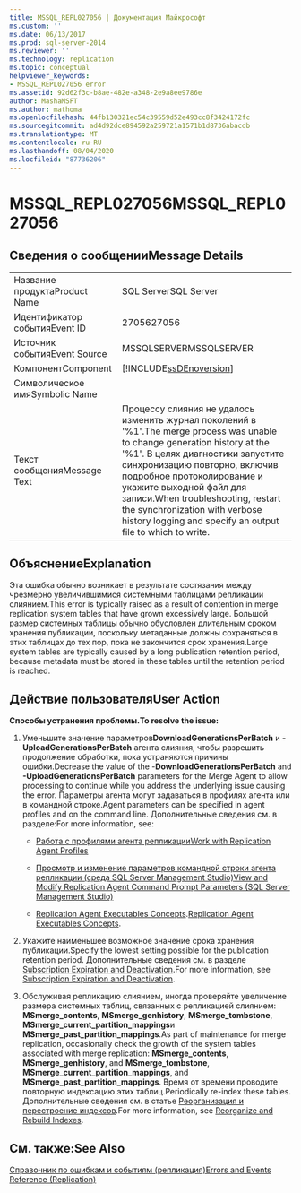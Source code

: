 ```yaml
---
title: MSSQL_REPL027056 | Документация Майкрософт
ms.custom: ''
ms.date: 06/13/2017
ms.prod: sql-server-2014
ms.reviewer: ''
ms.technology: replication
ms.topic: conceptual
helpviewer_keywords:
- MSSQL_REPL027056 error
ms.assetid: 92d62f3c-b8ae-482e-a348-2e9a8ee9786e
author: MashaMSFT
ms.author: mathoma
ms.openlocfilehash: 44fb130321ec54c39559d52e493cc8f3424172fc
ms.sourcegitcommit: ad4d92dce894592a259721a1571b1d8736abacdb
ms.translationtype: MT
ms.contentlocale: ru-RU
ms.lasthandoff: 08/04/2020
ms.locfileid: "87736206"
---
```

# <a name="mssql_repl027056"></a><span data-ttu-id="05c72-102">MSSQL_REPL027056</span><span class="sxs-lookup"><span data-stu-id="05c72-102">MSSQL_REPL027056</span></span>
    
## <a name="message-details"></a><span data-ttu-id="05c72-103">Сведения о сообщении</span><span class="sxs-lookup"><span data-stu-id="05c72-103">Message Details</span></span>  
  
|||  
|-|-|  
|<span data-ttu-id="05c72-104">Название продукта</span><span class="sxs-lookup"><span data-stu-id="05c72-104">Product Name</span></span>|<span data-ttu-id="05c72-105">SQL Server</span><span class="sxs-lookup"><span data-stu-id="05c72-105">SQL Server</span></span>|  
|<span data-ttu-id="05c72-106">Идентификатор события</span><span class="sxs-lookup"><span data-stu-id="05c72-106">Event ID</span></span>|<span data-ttu-id="05c72-107">27056</span><span class="sxs-lookup"><span data-stu-id="05c72-107">27056</span></span>|  
|<span data-ttu-id="05c72-108">Источник события</span><span class="sxs-lookup"><span data-stu-id="05c72-108">Event Source</span></span>|<span data-ttu-id="05c72-109">MSSQLSERVER</span><span class="sxs-lookup"><span data-stu-id="05c72-109">MSSQLSERVER</span></span>|  
|<span data-ttu-id="05c72-110">Компонент</span><span class="sxs-lookup"><span data-stu-id="05c72-110">Component</span></span>|[!INCLUDE[ssDEnoversion](../../includes/ssdenoversion-md.md)]|  
|<span data-ttu-id="05c72-111">Символическое имя</span><span class="sxs-lookup"><span data-stu-id="05c72-111">Symbolic Name</span></span>||  
|<span data-ttu-id="05c72-112">Текст сообщения</span><span class="sxs-lookup"><span data-stu-id="05c72-112">Message Text</span></span>|<span data-ttu-id="05c72-113">Процессу слияния не удалось изменить журнал поколений в '%1'.</span><span class="sxs-lookup"><span data-stu-id="05c72-113">The merge process was unable to change generation history at the '%1'.</span></span> <span data-ttu-id="05c72-114">В целях диагностики запустите синхронизацию повторно, включив подробное протоколирование и укажите выходной файл для записи.</span><span class="sxs-lookup"><span data-stu-id="05c72-114">When troubleshooting, restart the synchronization with verbose history logging and specify an output file to which to write.</span></span>|  
  
## <a name="explanation"></a><span data-ttu-id="05c72-115">Объяснение</span><span class="sxs-lookup"><span data-stu-id="05c72-115">Explanation</span></span>  
 <span data-ttu-id="05c72-116">Эта ошибка обычно возникает в результате состязания между чрезмерно увеличившимися системными таблицами репликации слиянием.</span><span class="sxs-lookup"><span data-stu-id="05c72-116">This error is typically raised as a result of contention in merge replication system tables that have grown excessively large.</span></span> <span data-ttu-id="05c72-117">Большой размер системных таблицы обычно обусловлен длительным сроком хранения публикации, поскольку метаданные должны сохраняться в этих таблицах до тех пор, пока не закончится срок хранения.</span><span class="sxs-lookup"><span data-stu-id="05c72-117">Large system tables are typically caused by a long publication retention period, because metadata must be stored in these tables until the retention period is reached.</span></span>  
  
## <a name="user-action"></a><span data-ttu-id="05c72-118">Действие пользователя</span><span class="sxs-lookup"><span data-stu-id="05c72-118">User Action</span></span>  
 <span data-ttu-id="05c72-119">**Способы устранения проблемы.**</span><span class="sxs-lookup"><span data-stu-id="05c72-119">**To resolve the issue:**</span></span>  
  
1.  <span data-ttu-id="05c72-120">Уменьшите значение параметров**DownloadGenerationsPerBatch** и **-UploadGenerationsPerBatch** агента слияния, чтобы разрешить продолжение обработки, пока устраняются причины ошибки.</span><span class="sxs-lookup"><span data-stu-id="05c72-120">Decrease the value of the -**DownloadGenerationsPerBatch** and **-UploadGenerationsPerBatch** parameters for the Merge Agent to allow processing to continue while you address the underlying issue causing the error.</span></span> <span data-ttu-id="05c72-121">Параметры агента могут задаваться в профилях агента или в командной строке.</span><span class="sxs-lookup"><span data-stu-id="05c72-121">Agent parameters can be specified in agent profiles and on the command line.</span></span> <span data-ttu-id="05c72-122">Дополнительные сведения см. в разделе:</span><span class="sxs-lookup"><span data-stu-id="05c72-122">For more information, see:</span></span>  
  
    -   [<span data-ttu-id="05c72-123">Работа с профилями агента репликации</span><span class="sxs-lookup"><span data-stu-id="05c72-123">Work with Replication Agent Profiles</span></span>](agents/replication-agent-profiles.md)  
  
    -   [<span data-ttu-id="05c72-124">Просмотр и изменение параметров командной строки агента репликации (среда SQL Server Management Studio)</span><span class="sxs-lookup"><span data-stu-id="05c72-124">View and Modify Replication Agent Command Prompt Parameters &#40;SQL Server Management Studio&#41;</span></span>](agents/view-and-modify-replication-agent-command-prompt-parameters.md)  
  
    -   <span data-ttu-id="05c72-125">[Replication Agent Executables Concepts](concepts/replication-agent-executables-concepts.md).</span><span class="sxs-lookup"><span data-stu-id="05c72-125">[Replication Agent Executables Concepts](concepts/replication-agent-executables-concepts.md).</span></span>  
  
2.  <span data-ttu-id="05c72-126">Укажите наименьшее возможное значение срока хранения публикации.</span><span class="sxs-lookup"><span data-stu-id="05c72-126">Specify the lowest setting possible for the publication retention period.</span></span> <span data-ttu-id="05c72-127">Дополнительные сведения см. в разделе [Subscription Expiration and Deactivation](subscription-expiration-and-deactivation.md).</span><span class="sxs-lookup"><span data-stu-id="05c72-127">For more information, see [Subscription Expiration and Deactivation](subscription-expiration-and-deactivation.md).</span></span>  
  
3.  <span data-ttu-id="05c72-128">Обслуживая репликацию слиянием, иногда проверяйте увеличение размера системных таблиц, связанных с репликацией слиянием: **MSmerge_contents**, **MSmerge_genhistory**, **MSmerge_tombstone**, **MSmerge_current_partition_mappings**и **MSmerge_past_partition_mappings**.</span><span class="sxs-lookup"><span data-stu-id="05c72-128">As part of maintenance for merge replication, occasionally check the growth of the system tables associated with merge replication: **MSmerge_contents**, **MSmerge_genhistory**, and **MSmerge_tombstone**, **MSmerge_current_partition_mappings**, and **MSmerge_past_partition_mappings**.</span></span> <span data-ttu-id="05c72-129">Время от времени проводите повторную индексацию этих таблиц.</span><span class="sxs-lookup"><span data-stu-id="05c72-129">Periodically re-index these tables.</span></span> <span data-ttu-id="05c72-130">Дополнительные сведения см. в статье [Реорганизация и перестроение индексов](../indexes/indexes.md).</span><span class="sxs-lookup"><span data-stu-id="05c72-130">For more information, see [Reorganize and Rebuild Indexes](../indexes/indexes.md).</span></span>  
  
## <a name="see-also"></a><span data-ttu-id="05c72-131">См. также:</span><span class="sxs-lookup"><span data-stu-id="05c72-131">See Also</span></span>  
 [<span data-ttu-id="05c72-132">Справочник по ошибкам и событиям (репликация)</span><span class="sxs-lookup"><span data-stu-id="05c72-132">Errors and Events Reference &#40;Replication&#41;</span></span>](errors-and-events-reference-replication.md)  
  
  

